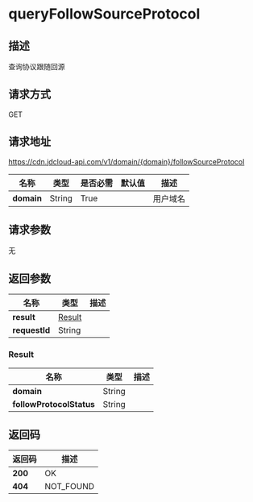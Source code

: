 # queryFollowSourceProtocol


## 描述
查询协议跟随回源

## 请求方式
GET

## 请求地址
https://cdn.jdcloud-api.com/v1/domain/{domain}/followSourceProtocol

|名称|类型|是否必需|默认值|描述|
|---|---|---|---|---|
|**domain**|String|True| |用户域名|

## 请求参数
无


## 返回参数
|名称|类型|描述|
|---|---|---|
|**result**|[Result](queryfollowsourceprotocol#result)| |
|**requestId**|String| |

### <div id="result">Result</div>
|名称|类型|描述|
|---|---|---|
|**domain**|String| |
|**followProtocolStatus**|String| |

## 返回码
|返回码|描述|
|---|---|
|**200**|OK|
|**404**|NOT_FOUND|